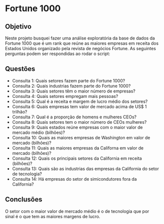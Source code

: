 # Fortune 1000

## Objetivo
Neste projeto busquei fazer uma análise exploratória da base de dados da Fortune 1000 que é um rank que reúne as maiores empresas em receita dos Estados Unidos organizado pela revista de negócios Fortune. As seguintes perguntas podem ser respondidas ao rodar o script:

## Questões
- Consulta 1: Quais setores fazem parte do Fortune 1000?
- Consulta 2: Quais industrias fazem parte do Fortune 1000?
- Consulta 3: Quais setores têm o maior número de empresas?
- Consulta 4: Quais setores empregam mais pessoas?
- Consulta 5: Qual é a receita e margem de lucro médio dos setores? 
- Consulta 6: Quais empresas tem valor de mercado acima de US$ 1 trilhão?
- Consulta 7: Qual é a proporção de homens e mulheres CEOs?
- Consulta 8: Quais setores tem o maior número de CEOs mulheres?
- Consulta 9: Quais estados reúne empresas com o maior valor de mercado médio (bilhões)?
- Consulta 10: Quais as maiores empresas de Washington em valor de mercado (bilhões)?
- Consulta 11: Quais as maiores empresas da Californa em valor de mercado (bilhões)?
- Consulta 12: Quais os principais setores da California em receita (bilhões)? 
- Consulta 13: Quais são as industrias das empresas da California do setor de tecnologia?
- Consulta 14: Há empresas do setor de simicondutores fora da California?

## Conclusões
O setor com o maior valor de mercado médio é o de tecnologia que por sinal é o que tem as maiores margens de lucro.
